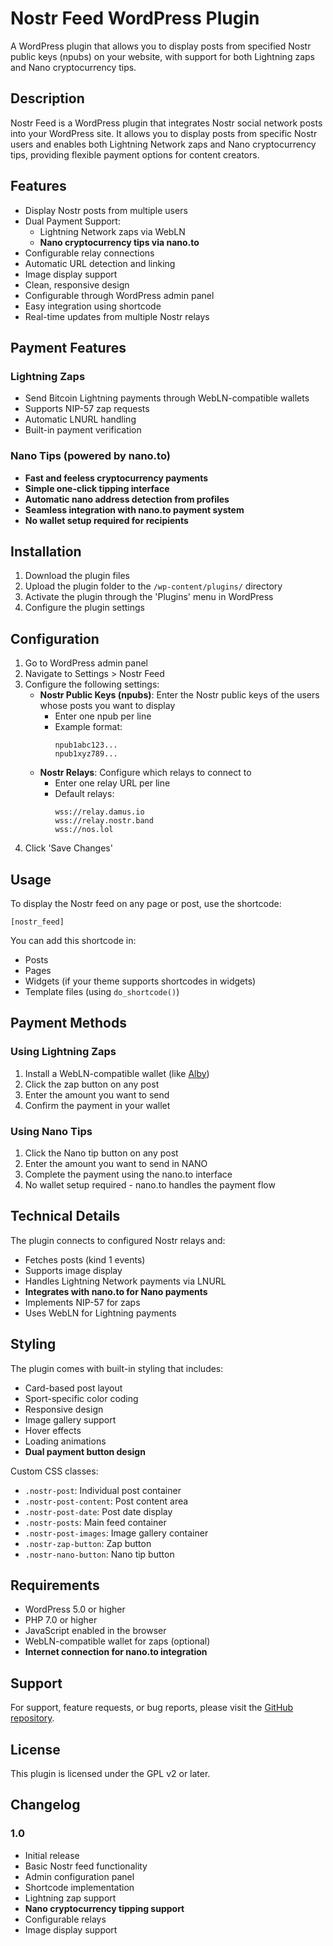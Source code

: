 # Nostr Feed WordPress Plugin

A WordPress plugin that allows you to display posts from specified Nostr public keys (npubs) on your website, with support for both Lightning zaps and Nano cryptocurrency tips.

## Description

Nostr Feed is a WordPress plugin that integrates Nostr social network posts into your WordPress site. It allows you to display posts from specific Nostr users and enables both Lightning Network zaps and Nano cryptocurrency tips, providing flexible payment options for content creators.

## Features

- Display Nostr posts from multiple users
- Dual Payment Support:
  - Lightning Network zaps via WebLN
  - **Nano cryptocurrency tips via nano.to**
- Configurable relay connections
- Automatic URL detection and linking
- Image display support
- Clean, responsive design
- Configurable through WordPress admin panel
- Easy integration using shortcode
- Real-time updates from multiple Nostr relays

## Payment Features

### Lightning Zaps
- Send Bitcoin Lightning payments through WebLN-compatible wallets
- Supports NIP-57 zap requests
- Automatic LNURL handling
- Built-in payment verification

### Nano Tips (powered by nano.to)
- **Fast and feeless cryptocurrency payments**
- **Simple one-click tipping interface**
- **Automatic nano address detection from profiles**
- **Seamless integration with nano.to payment system**
- **No wallet setup required for recipients**

## Installation

1. Download the plugin files
2. Upload the plugin folder to the `/wp-content/plugins/` directory
3. Activate the plugin through the 'Plugins' menu in WordPress
4. Configure the plugin settings

## Configuration

1. Go to WordPress admin panel
2. Navigate to Settings > Nostr Feed
3. Configure the following settings:
   - **Nostr Public Keys (npubs)**: Enter the Nostr public keys of the users whose posts you want to display
     - Enter one npub per line
     - Example format:
       ```
       npub1abc123...
       npub1xyz789...
       ```
   - **Nostr Relays**: Configure which relays to connect to
     - Enter one relay URL per line
     - Default relays:
       ```
       wss://relay.damus.io
       wss://relay.nostr.band
       wss://nos.lol
       ```
4. Click 'Save Changes'

## Usage

To display the Nostr feed on any page or post, use the shortcode:

```
[nostr_feed]
```

You can add this shortcode in:
- Posts
- Pages
- Widgets (if your theme supports shortcodes in widgets)
- Template files (using `do_shortcode()`)

## Payment Methods

### Using Lightning Zaps

1. Install a WebLN-compatible wallet (like [Alby](https://getalby.com))
2. Click the zap button on any post
3. Enter the amount you want to send
4. Confirm the payment in your wallet

### Using Nano Tips

1. Click the Nano tip button on any post
2. Enter the amount you want to send in NANO
3. Complete the payment using the nano.to interface
4. No wallet setup required - nano.to handles the payment flow

## Technical Details

The plugin connects to configured Nostr relays and:
- Fetches posts (kind 1 events)
- Supports image display
- Handles Lightning Network payments via LNURL
- **Integrates with nano.to for Nano payments**
- Implements NIP-57 for zaps
- Uses WebLN for Lightning payments

## Styling

The plugin comes with built-in styling that includes:
- Card-based post layout
- Sport-specific color coding
- Responsive design
- Image gallery support
- Hover effects
- Loading animations
- **Dual payment button design**

Custom CSS classes:
- `.nostr-post`: Individual post container
- `.nostr-post-content`: Post content area
- `.nostr-post-date`: Post date display
- `.nostr-posts`: Main feed container
- `.nostr-post-images`: Image gallery container
- `.nostr-zap-button`: Zap button
- `.nostr-nano-button`: Nano tip button

## Requirements

- WordPress 5.0 or higher
- PHP 7.0 or higher
- JavaScript enabled in the browser
- WebLN-compatible wallet for zaps (optional)
- **Internet connection for nano.to integration**

## Support

For support, feature requests, or bug reports, please visit the [GitHub repository](https://github.com/your-username/nostr-feed).

## License

This plugin is licensed under the GPL v2 or later.

## Changelog

### 1.0
- Initial release
- Basic Nostr feed functionality
- Admin configuration panel
- Shortcode implementation
- Lightning zap support
- **Nano cryptocurrency tipping support**
- Configurable relays
- Image display support